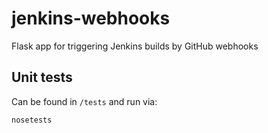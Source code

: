 jenkins-webhooks
================

Flask app for triggering Jenkins builds by GitHub webhooks

## Unit tests

Can be found in ``/tests`` and run via:

```
nosetests
```